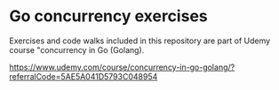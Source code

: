 # Go concurrency exercises

Exercises and code walks included in this repository are part of Udemy course "concurrency in Go (Golang).

https://www.udemy.com/course/concurrency-in-go-golang/?referralCode=5AE5A041D5793C048954


